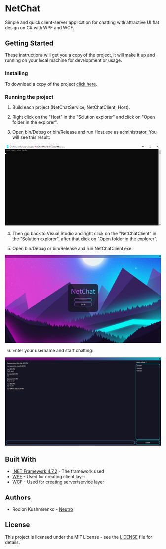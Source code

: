 # NetChat
Simple and quick client-server application for chatting with attractive UI flat design on C# with WPF and WCF.

## Getting Started
These instructions will get you a copy of the project, it will make it up and running on your local machine for development or usage.

### Installing
To download a copy of the project [click here](https://github.com/neutroo/NetChat/archive/refs/heads/master.zip).

### Running the project
1. Build each project (NetChatService, NetChatClient, Host).

2. Right click on the "Host" in the "Solution explorer" and click on "Open folder in the explorer".

3. Open bin/Debug or bin/Release and run Host.exe as administrator. You will see this result: 

<img src="https://raw.githubusercontent.com/neutroo/NetChat/readme-screenshots/ReadmeScreenshots/Screenshot%202022-02-21%20201808.png" width="700">

4. Then go back to Visual Studio and right click on the "NetChatClient" in the "Solution explorer", after that click on "Open folder in the explorer".

5. Open bin/Debug or bin/Release and run NetChatClient.exe.

![loginPage](https://raw.githubusercontent.com/neutroo/NetChat/readme-screenshots/ReadmeScreenshots/Screenshot%202021-12-13%20193349.png)

6. Enter your username and start chatting:

![chatPage](https://raw.githubusercontent.com/neutroo/NetChat/readme-screenshots/ReadmeScreenshots/Screenshot%202022-02-21%20202649.png)

## Built With
* [.NET Framework 4.7.2](https://dotnet.microsoft.com/en-us/download/dotnet-framework/net472) - The framework used
* [WPF](https://docs.microsoft.com/ru-ru/visualstudio/designers/getting-started-with-wpf?view=vs-2022) - Used for creating client layer
* [WCF](https://docs.microsoft.com/ru-ru/dotnet/framework/wcf/whats-wcf) - Used for creating server/service layer

## Authors
* Rodion Kushnarenko - [Neutro](https://github.com/Neutroo)

## License
This project is licensed under the MIT License - see the [LICENSE](https://github.com/neutroo/NetChat/blob/master/LICENSE) file for details.
